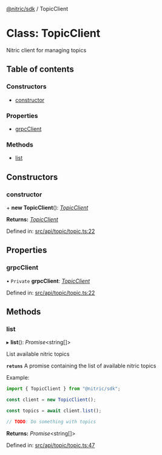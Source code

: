[@nitric/sdk](../README.md) / TopicClient

# Class: TopicClient

Nitric client for managing topics

## Table of contents

### Constructors

- [constructor](topicclient.md#constructor)

### Properties

- [grpcClient](topicclient.md#grpcclient)

### Methods

- [list](topicclient.md#list)

## Constructors

### constructor

\+ **new TopicClient**(): [*TopicClient*](topicclient.md)

**Returns:** [*TopicClient*](topicclient.md)

Defined in: [src/api/topic/topic.ts:22](https://github.com/nitrictech/node-sdk/blob/0f12f43/src/api/topic/topic.ts#L22)

## Properties

### grpcClient

• `Private` **grpcClient**: [*TopicClient*](grpc.event.topicclient.md)

Defined in: [src/api/topic/topic.ts:22](https://github.com/nitrictech/node-sdk/blob/0f12f43/src/api/topic/topic.ts#L22)

## Methods

### list

▸ **list**(): *Promise*<string[]\>

List available nitric topics

**`retuns`** A promise containing the list of available nitric topics

Example:
```typescript
import { TopicClient } from "@nitric/sdk";

const client = new TopicClient();

const topics = await client.list();

// TODO: Do something with topics
```

**Returns:** *Promise*<string[]\>

Defined in: [src/api/topic/topic.ts:47](https://github.com/nitrictech/node-sdk/blob/0f12f43/src/api/topic/topic.ts#L47)
